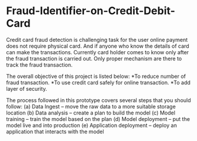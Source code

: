# Fraud-Identifier-on-Credit-Debit-Card
Credit card fraud detection is challenging task for the user online payment does not require physical card. And if anyone who know the details of card can make the transactions. Currently card holder comes to know only after the fraud transaction is carried out. Only proper mechanism are there to track the fraud transaction.

The overall objective of this project is listed below:
   *To reduce number of fraud transaction.
     *To use credit card safely for online transaction.
      *To add layer of security.
      
The process followed in this prototype covers several steps that you should follow:
(a) Data Ingest – move the raw data to a more suitable storage location
(b) Data analysis – create a plan to build the model
(c) Model training – train the model based on the plan
(d) Model deployment – put the model live and into production
(e) Application deployment – deploy an application that interacts with the model
